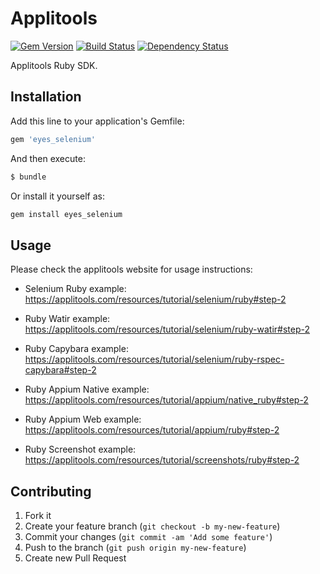 # Applitools

[![Gem Version](https://badge.fury.io/rb/eyes_selenium.svg)](http://badge.fury.io/rb/eyes_selenium)
[![Build Status](https://travis-ci.org/applitools/Eyes.Selenium.Ruby.svg)](https://travis-ci.org/applitools/Eyes.Selenium.Ruby)
[![Dependency Status](https://gemnasium.com/applitools/Eyes.Selenium.Ruby.svg)](https://gemnasium.com/applitools/Eyes.Selenium.Ruby)

Applitools Ruby SDK.

## Installation

Add this line to your application's Gemfile:

```ruby
gem 'eyes_selenium'
```

And then execute:

```ruby
$ bundle
```

Or install it yourself as:

```bash
gem install eyes_selenium
```

## Usage
Please check the applitools website for usage instructions:

- Selenium Ruby example:
https://applitools.com/resources/tutorial/selenium/ruby#step-2
        
- Ruby Watir example:
https://applitools.com/resources/tutorial/selenium/ruby-watir#step-2
        
- Ruby Capybara example:
https://applitools.com/resources/tutorial/selenium/ruby-rspec-capybara#step-2
        
- Ruby Appium Native example:
https://applitools.com/resources/tutorial/appium/native_ruby#step-2

- Ruby Appium Web example:
https://applitools.com/resources/tutorial/appium/ruby#step-2

- Ruby Screenshot example:
https://applitools.com/resources/tutorial/screenshots/ruby#step-2

## Contributing

1. Fork it
2. Create your feature branch (`git checkout -b my-new-feature`)
3. Commit your changes (`git commit -am 'Add some feature'`)
4. Push to the branch (`git push origin my-new-feature`)
5. Create new Pull Request
